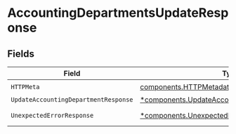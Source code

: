 # AccountingDepartmentsUpdateResponse


## Fields

| Field                                                                                                           | Type                                                                                                            | Required                                                                                                        | Description                                                                                                     |
| --------------------------------------------------------------------------------------------------------------- | --------------------------------------------------------------------------------------------------------------- | --------------------------------------------------------------------------------------------------------------- | --------------------------------------------------------------------------------------------------------------- |
| `HTTPMeta`                                                                                                      | [components.HTTPMetadata](../../models/components/httpmetadata.md)                                              | :heavy_check_mark:                                                                                              | N/A                                                                                                             |
| `UpdateAccountingDepartmentResponse`                                                                            | [*components.UpdateAccountingDepartmentResponse](../../models/components/updateaccountingdepartmentresponse.md) | :heavy_minus_sign:                                                                                              | Department                                                                                                      |
| `UnexpectedErrorResponse`                                                                                       | [*components.UnexpectedErrorResponse](../../models/components/unexpectederrorresponse.md)                       | :heavy_minus_sign:                                                                                              | Unexpected error                                                                                                |